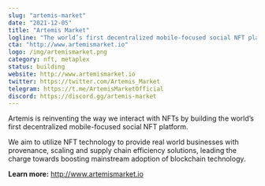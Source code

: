 ```yaml
---
slug: "artemis-market"
date: "2021-12-05"
title: "Artemis Market"
logline: "The world’s first decentralized mobile-focused social NFT platform."
cta: "http://www.artemismarket.io"
logo: /img/artemismarket.png
category: nft, metaplex
status: building
website: http://www.artemismarket.io
twitter: https://twitter.com/Artemis_Market
telegram: https://t.me/ArtemisMarketOfficial
discord: https://discord.gg/artemis-market
---
```


Artemis is reinventing the way we interact with NFTs by building the world’s first decentralized mobile-focused social NFT platform. 

We aim to utilize NFT technology to provide real world businesses with provenance, scaling and supply chain efficiency solutions, leading the charge towards boosting mainstream adoption of blockchain technology.

<b>Learn more:</b> http://www.artemismarket.io 
